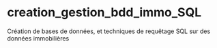 # creation_gestion_bdd_immo_SQL
Création de bases de données, et techniques de requêtage SQL sur des données immobilières
